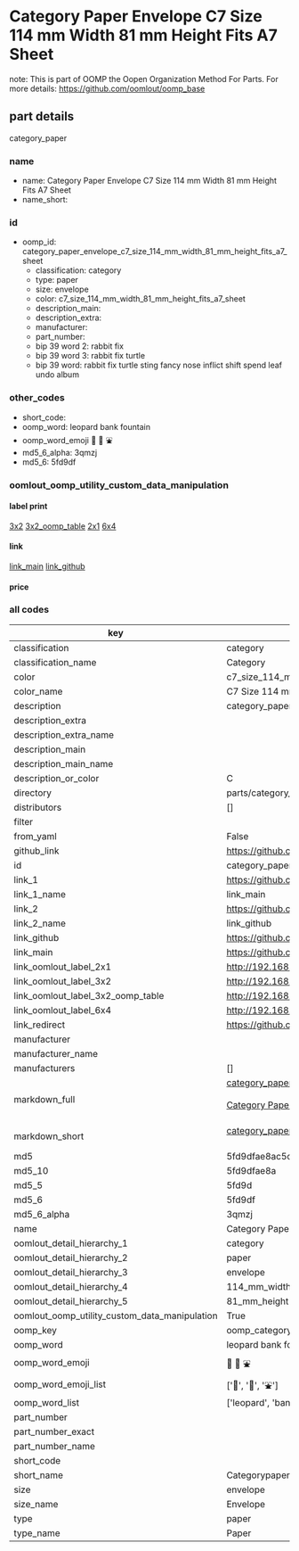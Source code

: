 # Category Paper Envelope C7 Size 114 mm Width 81 mm Height Fits A7 Sheet  

note: This is part of OOMP the Oopen Organization Method For Parts. For more details: https://github.com/oomlout/oomp_base

##  part details
  



category_paper



### name
* name: Category Paper Envelope C7 Size 114 mm Width 81 mm Height Fits A7 Sheet
* name_short: 
### id
* oomp_id: category_paper_envelope_c7_size_114_mm_width_81_mm_height_fits_a7_sheet
  * classification: category
  * type: paper
  * size: envelope
  * color: c7_size_114_mm_width_81_mm_height_fits_a7_sheet
  * description_main: 
  * description_extra: 
  * manufacturer: 
  * part_number: 
  * bip 39 word 2: rabbit fix
  * bip 39 word 3: rabbit fix turtle
  * bip 39 word: rabbit fix turtle sting fancy nose inflict shift spend leaf undo album

### other_codes
* short_code: 
* oomp_word: leopard bank fountain
* oomp_word_emoji :leopard: :bank: :fountain:
* md5_6_alpha: 3qmzj
* md5_6: 5fd9df






### oomlout_oomp_utility_custom_data_manipulation
#### label print
[3x2](http://192.168.1.245:1112/?label=oomp%203qmzj)
[3x2_oomp_table](http://192.168.1.108:1112/?label=oomp%203qmzj)
[2x1](http://192.168.1.242:1112/?label=oomp%203qmzj)
[6x4](http://192.168.1.55:1112/?label=oomp%203qmzj)    

#### link

[link_main](https://github.com/oomlout/oomlout_oomp_version_1_messy/tree/main/parts/category_paper_envelope_c7_size_114_mm_width_81_mm_height_fits_a7_sheet) [link_github](https://github.com/oomlout/oomlout_oomp_version_1_messy/tree/main/parts/category_paper_envelope_c7_size_114_mm_width_81_mm_height_fits_a7_sheet)                             

#### price







### all codes 
| key | value |  
| --- | --- |  
| classification | category |  
| classification_name | Category |  
| color | c7_size_114_mm_width_81_mm_height_fits_a7_sheet |  
| color_name | C7 Size 114 mm Width 81 mm Height Fits A7 Sheet |  
| description | category_paper |  
| description_extra |  |  
| description_extra_name |  |  
| description_main |  |  
| description_main_name |  |  
| description_or_color | C  |  
| directory | parts/category_paper_envelope_c7_size_114_mm_width_81_mm_height_fits_a7_sheet |  
| distributors | [] |  
| filter |  |  
| from_yaml | False |  
| github_link | https://github.com/oomlout/oomlout_oomp_part_src/tree/main/parts/category_paper_envelope_c7_size_114_mm_width_81_mm_height_fits_a7_sheet |  
| id | category_paper_envelope_c7_size_114_mm_width_81_mm_height_fits_a7_sheet |  
| link_1 | https://github.com/oomlout/oomlout_oomp_version_1_messy/tree/main/parts/category_paper_envelope_c7_size_114_mm_width_81_mm_height_fits_a7_sheet |  
| link_1_name | link_main |  
| link_2 | https://github.com/oomlout/oomlout_oomp_version_1_messy/tree/main/parts/category_paper_envelope_c7_size_114_mm_width_81_mm_height_fits_a7_sheet |  
| link_2_name | link_github |  
| link_github | https://github.com/oomlout/oomlout_oomp_version_1_messy/tree/main/parts/category_paper_envelope_c7_size_114_mm_width_81_mm_height_fits_a7_sheet |  
| link_main | https://github.com/oomlout/oomlout_oomp_version_1_messy/tree/main/parts/category_paper_envelope_c7_size_114_mm_width_81_mm_height_fits_a7_sheet |  
| link_oomlout_label_2x1 | http://192.168.1.242:1112/?label=oomp%203qmzj |  
| link_oomlout_label_3x2 | http://192.168.1.245:1112/?label=oomp%203qmzj |  
| link_oomlout_label_3x2_oomp_table | http://192.168.1.108:1112/?label=oomp%203qmzj |  
| link_oomlout_label_6x4 | http://192.168.1.55:1112/?label=oomp%203qmzj |  
| link_redirect | https://github.com/oomlout/oomlout_oomp_version_1_messy/tree/main/parts/category_paper_envelope_c7_size_114_mm_width_81_mm_height_fits_a7_sheet |  
| manufacturer |  |  
| manufacturer_name |  |  
| manufacturers | [] |  
| markdown_full | [category_paper_envelope_c7_size_114_mm_width_81_mm_height_fits_a7_sheet](none)<br>[](none)<br>[Category Paper Envelope C7 Size 114 Mm Width 81 Mm Height Fits A7 Sheet](none)<br><br> |  
| markdown_short | [category_paper_envelope_c7_size_114_mm_width_81_mm_height_fits_a7_sheet](none)<br><br> |  
| md5 | 5fd9dfae8ac5ce6e59a97d5fd5d60581 |  
| md5_10 | 5fd9dfae8a |  
| md5_5 | 5fd9d |  
| md5_6 | 5fd9df |  
| md5_6_alpha | 3qmzj |  
| name | Category Paper Envelope C7 Size 114 mm Width 81 mm Height Fits A7 Sheet |  
| oomlout_detail_hierarchy_1 | category |  
| oomlout_detail_hierarchy_2 | paper |  
| oomlout_detail_hierarchy_3 | envelope |  
| oomlout_detail_hierarchy_4 | 114_mm_width |  
| oomlout_detail_hierarchy_5 | 81_mm_height |  
| oomlout_oomp_utility_custom_data_manipulation | True |  
| oomp_key | oomp_category_paper_envelope_c7_size_114_mm_width_81_mm_height_fits_a7_sheet |  
| oomp_word | leopard bank fountain |  
| oomp_word_emoji | :leopard: :bank: :fountain: |  
| oomp_word_emoji_list | [':leopard:', ':bank:', ':fountain:'] |  
| oomp_word_list | ['leopard', 'bank', 'fountain'] |  
| part_number |  |  
| part_number_exact |  |  
| part_number_name |  |  
| short_code |  |  
| short_name | Categorypaper |  
| size | envelope |  
| size_name | Envelope |  
| type | paper |  
| type_name | Paper |  

